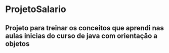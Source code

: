 # ProjetoSalario
## Projeto para treinar os conceitos que aprendi nas aulas inicias do curso de java com orientação a objetos
